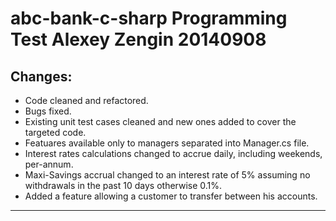 abc-bank-c-sharp Programming Test
Alexey Zengin 20140908
========

Changes:
--------
* Code cleaned and refactored.
* Bugs fixed.
* Existing unit test cases cleaned and new ones added to cover the targeted code.
* Featuares available only to managers separated into Manager.cs file.
* Interest rates calculations changed to accrue daily, including weekends, per-annum.
* Maxi-Savings accrual changed to an interest rate of 5% assuming no withdrawals in the past 10 days otherwise 0.1%.
* Added a feature allowing a customer to transfer between his accounts.
---------